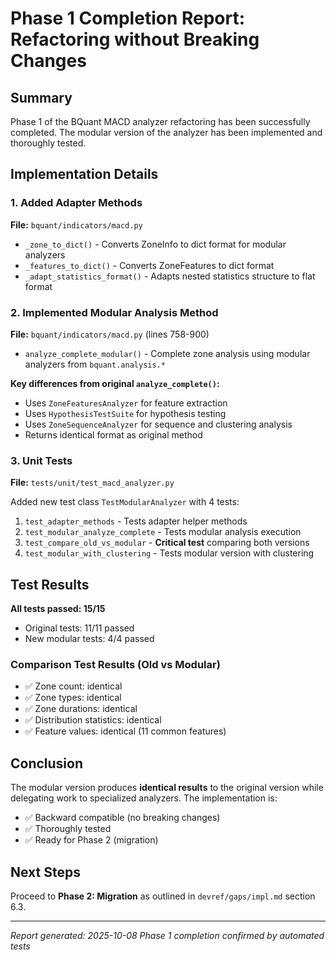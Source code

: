 # Phase 1 Completion Report: Refactoring without Breaking Changes

## Summary

Phase 1 of the BQuant MACD analyzer refactoring has been successfully completed. The modular version of the analyzer has been implemented and thoroughly tested.

## Implementation Details

### 1. Added Adapter Methods

**File:** `bquant/indicators/macd.py`

- `_zone_to_dict()` - Converts ZoneInfo to dict format for modular analyzers
- `_features_to_dict()` - Converts ZoneFeatures to dict format
- `_adapt_statistics_format()` - Adapts nested statistics structure to flat format

### 2. Implemented Modular Analysis Method

**File:** `bquant/indicators/macd.py` (lines 758-900)

- `analyze_complete_modular()` - Complete zone analysis using modular analyzers from `bquant.analysis.*`

**Key differences from original `analyze_complete()`:**
- Uses `ZoneFeaturesAnalyzer` for feature extraction
- Uses `HypothesisTestSuite` for hypothesis testing
- Uses `ZoneSequenceAnalyzer` for sequence and clustering analysis
- Returns identical format as original method

### 3. Unit Tests

**File:** `tests/unit/test_macd_analyzer.py`

Added new test class `TestModularAnalyzer` with 4 tests:

1. `test_adapter_methods` - Tests adapter helper methods
2. `test_modular_analyze_complete` - Tests modular analysis execution
3. `test_compare_old_vs_modular` - **Critical test** comparing both versions
4. `test_modular_with_clustering` - Tests modular version with clustering

## Test Results

**All tests passed: 15/15**

- Original tests: 11/11 passed
- New modular tests: 4/4 passed

### Comparison Test Results (Old vs Modular)

- ✅ Zone count: identical
- ✅ Zone types: identical
- ✅ Zone durations: identical
- ✅ Distribution statistics: identical
- ✅ Feature values: identical (11 common features)

## Conclusion

The modular version produces **identical results** to the original version while delegating work to specialized analyzers. The implementation is:

- ✅ Backward compatible (no breaking changes)
- ✅ Thoroughly tested
- ✅ Ready for Phase 2 (migration)

## Next Steps

Proceed to **Phase 2: Migration** as outlined in `devref/gaps/impl.md` section 6.3.

---

*Report generated: 2025-10-08*
*Phase 1 completion confirmed by automated tests*


